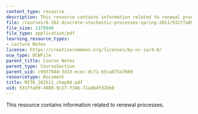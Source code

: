 ```yaml
---
content_type: resource
description: This resource contains information related to renewal processes.
file: /courses/6-262-discrete-stochastic-processes-spring-2011/931ffa0940899c27f34b71ad64fd2bb0_MIT6_262S11_chap04.pdf
file_size: 1379840
file_type: application/pdf
learning_resource_types:
- Lecture Notes
license: https://creativecommons.org/licenses/by-nc-sa/4.0/
ocw_type: OCWFile
parent_title: Course Notes
parent_type: CourseSection
parent_uid: c993794d-3d33-ecec-dc71-65ca875a7660
resourcetype: Document
title: MIT6_262S11_chap04.pdf
uid: 931ffa09-4089-9c27-f34b-71ad64fd2bb0
---
```

This resource contains information related to renewal processes.
